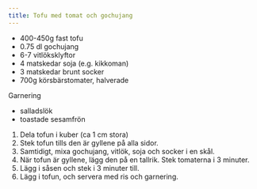 ```yaml
---
title: Tofu med tomat och gochujang
---
```


- 400-450g fast tofu
- 0.75 dl gochujang
- 6-7 vitlöksklyftor
- 4 matskedar soja (e.g. kikkoman)
- 3 matskedar brunt socker
- 700g körsbärstomater, halverade

Garnering
- salladslök
- toastade sesamfrön

1. Dela tofun i kuber (ca 1 cm stora)
2. Stek tofun tills den är gyllene på alla sidor.
3. Samtidigt, mixa gochujang, vitlök, soja och socker i en skål.
4. När tofun är gyllene, lägg den på en tallrik. Stek tomaterna i 3 minuter.
5. Lägg i såsen och stek i 3 minuter till.
6. Lägg i tofun, och servera med ris och garnering.

